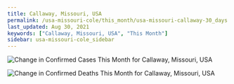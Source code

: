 ```yaml
---
title: Callaway, Missouri, USA
permalink: /usa-missouri-cole/this_month/usa-missouri-callaway-30_days.html
last_updated: Aug 30, 2021
keywords: ["Callaway, Missouri, USA", "This Month"]
sidebar: usa-missouri-cole_sidebar
---
```


![Change in Confirmed Cases This Month for Callaway, Missouri, USA](/covid_tracker/images/graphs/usa-missouri-callaway-delta_confirmed-30_days_graph.png)

![Change in Confirmed Deaths This Month for Callaway, Missouri, USA](/covid_tracker/images/graphs/usa-missouri-callaway-delta_deaths-30_days_graph.png)

